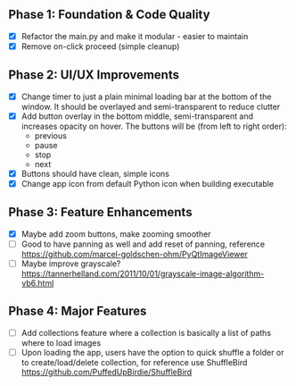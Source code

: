 ## Phase 1: Foundation & Code Quality
- [x] Refactor the main.py and make it modular - easier to maintain
- [x] Remove on-click proceed (simple cleanup)

## Phase 2: UI/UX Improvements
- [x] Change timer to just a plain minimal loading bar at the bottom of the window. It should be overlayed and semi-transparent to reduce clutter
- [x] Add button overlay in the bottom middle, semi-transparent and increases opacity on hover. The buttons will be (from left to right order):
    - previous
    - pause
    - stop
    - next
- [x] Buttons should have clean, simple icons
- [x] Change app icon from default Python icon when building executable

## Phase 3: Feature Enhancements
- [x] Maybe add zoom buttons, make zooming smoother
- [ ] Good to have panning as well and add reset of panning, reference https://github.com/marcel-goldschen-ohm/PyQtImageViewer
- [ ] Maybe improve grayscale? https://tannerhelland.com/2011/10/01/grayscale-image-algorithm-vb6.html

## Phase 4: Major Features
- [ ] Add collections feature where a collection is basically a list of paths where to load images
- [ ] Upon loading the app, users have the option to quick shuffle a folder or to create/load/delete collection, for reference use ShuffleBird https://github.com/PuffedUpBirdie/ShuffleBird